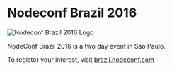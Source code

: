 # Nodeconf Brazil 2016

![Nodeconf Brazil 2016 Logo](http://brazil.nodeconf.com/assets/img/logonovo.svg)

NodeConf Brazil 2016 is a two day event in São Paulo.

To register your interest, visit [brazil.nodeconf.com](http://brazil.nodeconf.com)

